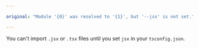```yaml
---

original: "Module '{0}' was resolved to '{1}', but '--jsx' is not set."

---
```


You can't import `.jsx` or `.tsx` files until you set `jsx` in your `tsconfig.json`.